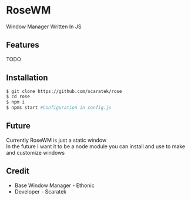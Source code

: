 # RoseWM
Window Manager Written In JS

## Features
TODO

## Installation
```bash
$ git clone https://github.com/scaratek/rose
$ cd rose
$ npm i
$ npms start #Configuration in config.js
```

## Future
Currently RoseWM is just a static window\
In the future I want it to be a node module you can install and use to make and customize windows

## Credit
- Base Window Manager - Ethonic
- Developer - Scaratek
